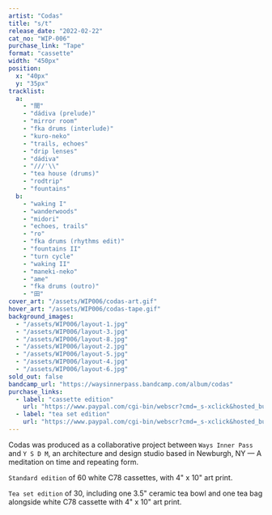 ```yaml
---
artist: "Codas"
title: "s/t"
release_date: "2022-02-22"
cat_no: "WIP-006"
purchase_link: "Tape"
format: "cassette"
width: "450px"
position:
  x: "40px"
  y: "35px"
tracklist:
  a:
    - "間"
    - "dádiva (prelude)"
    - "mirror room"
    - "fka drums (interlude)"
    - "kuro-neko"
    - "trails, echoes"
    - "drip lenses"
    - "dádiva"
    - "///'\\"
    - "tea house (drums)"
    - "rodtrip"
    - "fountains"
  b:
    - "waking I"
    - "wanderwoods"
    - "midori"
    - "echoes, trails"
    - "ro"
    - "fka drums (rhythms edit)"
    - "fountains II"
    - "turn cycle"
    - "waking II"
    - "maneki-neko"
    - "ame"
    - "fka drums (outro)"
    - "田"
cover_art: "/assets/WIP006/codas-art.gif"
hover_art: "/assets/WIP006/codas-tape.gif"
background_images:
  - "/assets/WIP006/layout-1.jpg"
  - "/assets/WIP006/layout-3.jpg"
  - "/assets/WIP006/layout-8.jpg"
  - "/assets/WIP006/layout-2.jpg"
  - "/assets/WIP006/layout-5.jpg"
  - "/assets/WIP006/layout-4.jpg"
  - "/assets/WIP006/layout-6.jpg"
sold_out: false
bandcamp_url: "https://waysinnerpass.bandcamp.com/album/codas"
purchase_links:
  - label: "cassette edition"
    url: "https://www.paypal.com/cgi-bin/webscr?cmd=_s-xclick&hosted_button_id=746QQN3687U4C"
  - label: "tea set edition"
    url: "https://www.paypal.com/cgi-bin/webscr?cmd=_s-xclick&hosted_button_id=5TY9RSZZUEYZG"
---
```


Codas was produced as a collaborative project between `Ways Inner Pass` and `Y S D M`, an architecture and design studio based in Newburgh, NY — A meditation on time and repeating form.

`Standard edition` of 60 white C78 cassettes, with 4" x 10" art print.

`Tea set edition` of 30, including one 3.5" ceramic tea bowl and one tea bag alongside white C78 cassette with 4" x 10" art print.
